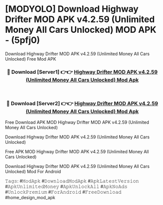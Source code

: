 # [MODYOLO] Download Highway Drifter MOD APK v4.2.59 (Unlimited Money All Cars Unlocked) MOD APK - (5pfj0)
Download Highway Drifter MOD APK v4.2.59 (Unlimited Money All Cars Unlocked) Free Mod APK

<div align="center">
<h3>🔴 Download [Server1] 👉👉 <a href="https://apk-comot.site?title=Highway_Drifter_MOD_APK_v4.2.59_(Unlimited_Money_All_Cars_Unlocked)">Highway Drifter MOD APK v4.2.59 (Unlimited Money All Cars Unlocked) Mod Apk</a></h3><br>

<h3>🔴 Download [Server2] 👉👉 <a href="https://apk-comot.site?title=Highway_Drifter_MOD_APK_v4.2.59_(Unlimited_Money_All_Cars_Unlocked)">Highway Drifter MOD APK v4.2.59 (Unlimited Money All Cars Unlocked) Mod Apk</a></h3>
</div>


Free Download APK MOD Highway Drifter MOD APK v4.2.59 (Unlimited Money All Cars Unlocked)

Download Highway Drifter MOD APK v4.2.59 (Unlimited Money All Cars Unlocked) 

Free APK MOD Highway Drifter MOD APK v4.2.59 (Unlimited Money All Cars Unlocked) 

Download Highway Drifter MOD APK v4.2.59 (Unlimited Money All Cars Unlocked) Mod For Android

𝚃𝚊𝚐𝚜: #𝙼𝚘𝚍𝙰𝚙𝚔 #𝙳𝚘𝚠𝚗𝚕𝚘𝚊𝚍𝙼𝚘𝚍𝙰𝚙𝚔 #𝙰𝚙𝚔𝙻𝚊𝚝𝚎𝚜𝚝𝚅𝚎𝚛𝚜𝚒𝚘𝚗 #𝙰𝚙𝚔𝚄𝚗𝚕𝚒𝚖𝚒𝚝𝚎𝚍𝙼𝚘𝚗𝚎𝚢 #𝙰𝚙𝚔𝚄𝚗𝚕𝚘𝚌𝚔𝙰𝚕𝚕 #𝙰𝚙𝚔𝙽𝚘𝙰𝚍𝚜 #𝚄𝚗𝚕𝚘𝚌𝚔𝙿𝚛𝚎𝚖𝚒𝚞𝚖 #𝙵𝚘𝚛𝙰𝚗𝚍𝚛𝚘𝚒𝚍 #𝙵𝚛𝚎𝚎𝙳𝚘𝚠𝚗𝚕𝚘𝚊𝚍 #home_design_mod_apk
